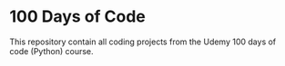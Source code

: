 # 100 Days of Code 
This repository contain all coding projects from the Udemy 100 days of code (Python) course.

